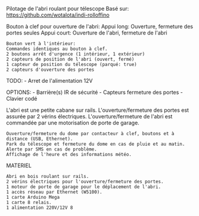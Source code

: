 Pilotage de l'abri roulant pour télescope
Basé sur: https://github.com/wotalota/indi-rolloffino

Bouton à clef pour ouverture de l'abri:
    Appui long: Ouverture, fermeture des portes seules
    Appui court: Ouverture de l'abri, fermeture de l'abri
  
    Bouton vert à l'intérieur:
    Commandes identiques au bouton à clef.
    2 boutons arrêt d'urgence (1 intérieur, 1 extérieur)
    2 capteurs de position de l'abri (ouvert, fermé)
    1 capteur de position du télescope (parqué: true)
    2 capteurs d'ouverture des portes
  
  TODO:
	- Arret de l'alimentation 12V
  
  OPTIONS:
    - Barrière(s) IR de sécurité
    - Capteurs fermeture des portes
	- Clavier codé
  
L'abri est une petite cabane sur rails.
L'ouverture/fermeture des portes est assurée par 2 vérins électriques.
L'ouverture/fermeture de l'abri est commandée par une motorisation de porte de garage.

    Ouverture/fermeture du dome par contacteur à clef, boutons et à distance (USB, Ethernet).
    Park du télescope et fermeture du dome en cas de pluie et au matin.
    Alerte par SMS en cas de problème.
    Affichage de l'heure et des informations météo.

MATERIEL

    Abri en bois roulant sur rails.
    2 vérins électriques pour l'ouverture/fermeture des portes.
    1 moteur de porte de garage pour le déplacement de l'abri.
    1 accès réseau par Ethernet (W5100).
    1 carte Arduino Mega
    1 carte 8 relais.
    1 alimentation 220V/12V 8
